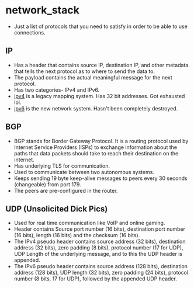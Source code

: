 # network_stack

- Just a list of protocols that you need to satisfy in order to be able to use connections.

## IP

- Has a header that contains source IP, destination IP, and other metadata that tells the next protocol as to where to send the data to.
- The payload contains the actual meaningful message for the next protocol.
- Has two categories- IPv4 and IPv6.
- [ipv4](ipv4.md) is a legacy mapping system. Has 32 bit addresses. Got exhausted lol.
- [ipv6](ipv6.md) is the new network system. Hasn't been completely destroyed.

## BGP

- BGP stands for Border Gateway Protocol. It is a routing protocol used by Internet Service Providers (ISPs) to exchange information about the paths that data packets should take to reach their destination on the internet.
- Has underlying TLS for communication.
- Used to communicate between two autonomous systems.
- Keeps sending 19 byte keep-alive messages to peers every 30 seconds (changeable) from port 179.
- The peers are pre-configured in the router.

## UDP (Unsolicited Dick Pics)

- Used for real time communication like VoIP and online gaming.
- Header contains Source port number (16 bits), destination port number (16 bits), length (16 bits) and the checksum (16 bits).
- The IPv4 pseudo header contains source address (32 bits), destination address (32 bits), zero padding (8 bits), protocol number (17 for UDP), UDP Length of the underlying message, and to this the UDP header is appended.
- The IPv6 pseudo header contains source address (128 bits), destination address (128 bits), UDP length (32 bits), zero padding (24 bits), protocol number (8 bits, 17 for UDP), followed by the appended UDP header.


